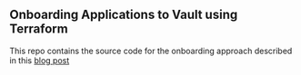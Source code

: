## Onboarding Applications to Vault using Terraform

This repo contains the source code for the onboarding approach described in this [blog post]()
